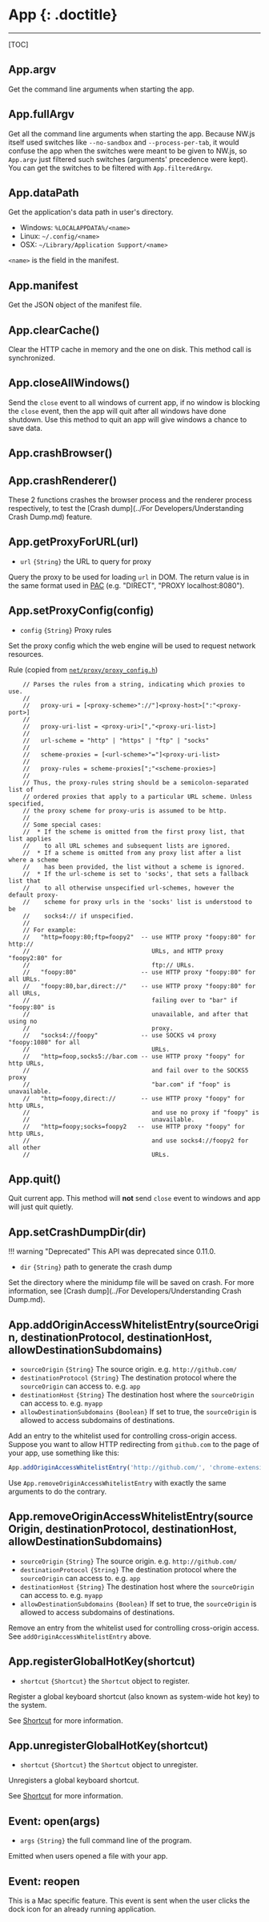 # App {: .doctitle}

---

[TOC]

## App.argv

Get the command line arguments when starting the app.

## App.fullArgv

Get all the command line arguments when starting the app. Because NW.js itself used switches like `--no-sandbox` and `--process-per-tab`, it would confuse the app when the switches were meant to be given to NW.js, so `App.argv` just filtered such switches (arguments' precedence were kept). You can get the switches to be filtered with `App.filteredArgv`.

## App.dataPath

Get the application's data path in user's directory.

* Windows: `%LOCALAPPDATA%/<name>`
* Linux: `~/.config/<name>`
* OSX: `~/Library/Application Support/<name>`

`<name>` is the field in the manifest.

## App.manifest

Get the JSON object of the manifest file.

## App.clearCache()

Clear the HTTP cache in memory and the one on disk. This method call is synchronized.

## App.closeAllWindows()

Send the `close` event to all windows of current app, if no window is blocking the `close` event, then the app will quit after all windows have done shutdown. Use this method to quit an app will give windows a chance to save data.

## App.crashBrowser()
## App.crashRenderer()

These 2 functions crashes the browser process and the renderer process respectively, to test the [Crash dump](../For Developers/Understanding Crash Dump.md) feature.

## App.getProxyForURL(url)

* `url` `{String}` the URL to query for proxy

Query the proxy to be used for loading `url` in DOM. The return value is in the same format used in [PAC](http://en.wikipedia.org/wiki/Proxy_auto-config) (e.g. "DIRECT", "PROXY localhost:8080").

## App.setProxyConfig(config)

* `config` `{String}` Proxy rules

Set the proxy config which the web engine will be used to request network resources.

Rule (copied from [`net/proxy/proxy_config.h`](https://github.com/nwjs/chromium.src/blob/nw13/net/proxy/proxy_config.h))

```
    // Parses the rules from a string, indicating which proxies to use.
    //
    //   proxy-uri = [<proxy-scheme>"://"]<proxy-host>[":"<proxy-port>]
    //
    //   proxy-uri-list = <proxy-uri>[","<proxy-uri-list>]
    //
    //   url-scheme = "http" | "https" | "ftp" | "socks"
    //
    //   scheme-proxies = [<url-scheme>"="]<proxy-uri-list>
    //
    //   proxy-rules = scheme-proxies[";"<scheme-proxies>]
    //
    // Thus, the proxy-rules string should be a semicolon-separated list of
    // ordered proxies that apply to a particular URL scheme. Unless specified,
    // the proxy scheme for proxy-uris is assumed to be http.
    //
    // Some special cases:
    //  * If the scheme is omitted from the first proxy list, that list applies
    //    to all URL schemes and subsequent lists are ignored.
    //  * If a scheme is omitted from any proxy list after a list where a scheme
    //    has been provided, the list without a scheme is ignored.
    //  * If the url-scheme is set to 'socks', that sets a fallback list that
    //    to all otherwise unspecified url-schemes, however the default proxy-
    //    scheme for proxy urls in the 'socks' list is understood to be
    //    socks4:// if unspecified.
    //
    // For example:
    //   "http=foopy:80;ftp=foopy2"  -- use HTTP proxy "foopy:80" for http://
    //                                  URLs, and HTTP proxy "foopy2:80" for
    //                                  ftp:// URLs.
    //   "foopy:80"                  -- use HTTP proxy "foopy:80" for all URLs.
    //   "foopy:80,bar,direct://"    -- use HTTP proxy "foopy:80" for all URLs,
    //                                  failing over to "bar" if "foopy:80" is
    //                                  unavailable, and after that using no
    //                                  proxy.
    //   "socks4://foopy"            -- use SOCKS v4 proxy "foopy:1080" for all
    //                                  URLs.
    //   "http=foop,socks5://bar.com -- use HTTP proxy "foopy" for http URLs,
    //                                  and fail over to the SOCKS5 proxy
    //                                  "bar.com" if "foop" is unavailable.
    //   "http=foopy,direct://       -- use HTTP proxy "foopy" for http URLs,
    //                                  and use no proxy if "foopy" is
    //                                  unavailable.
    //   "http=foopy;socks=foopy2   --  use HTTP proxy "foopy" for http URLs,
    //                                  and use socks4://foopy2 for all other
    //                                  URLs.
```

## App.quit()

Quit current app. This method will **not** send `close` event to windows and app will just quit quietly.

## App.setCrashDumpDir(dir)

!!! warning "Deprecated"
    This API was deprecated since 0.11.0.

* `dir` `{String}` path to generate the crash dump

Set the directory where the minidump file will be saved on crash. For more information, see [Crash dump](../For Developers/Understanding Crash Dump.md).

## App.addOriginAccessWhitelistEntry(sourceOrigin, destinationProtocol, destinationHost, allowDestinationSubdomains)

* `sourceOrigin` `{String}` The source origin. e.g. `http://github.com/`
* `destinationProtocol` `{String}` The destination protocol where the `sourceOrigin` can access to. e.g. `app`
* `destinationHost` `{String}` The destination host where the `sourceOrigin` can access to. e.g. `myapp`
* `allowDestinationSubdomains` `{Boolean}` If set to true, the `sourceOrigin` is allowed to access subdomains of destinations.

Add an entry to the whitelist used for controlling cross-origin access. Suppose you want to allow HTTP redirecting from `github.com` to the page of your app, use something like this:

```javascript
App.addOriginAccessWhitelistEntry('http://github.com/', 'chrome-extension', location.host, true);
```

Use `App.removeOriginAccessWhitelistEntry` with exactly the same arguments to do the contrary.

## App.removeOriginAccessWhitelistEntry(sourceOrigin, destinationProtocol, destinationHost, allowDestinationSubdomains)

* `sourceOrigin` `{String}` The source origin. e.g. `http://github.com/`
* `destinationProtocol` `{String}` The destination protocol where the `sourceOrigin` can access to. e.g. `app`
* `destinationHost` `{String}` The destination host where the `sourceOrigin` can access to. e.g. `myapp`
* `allowDestinationSubdomains` `{Boolean}` If set to true, the `sourceOrigin` is allowed to access subdomains of destinations.

Remove an entry from the whitelist used for controlling cross-origin access. See `addOriginAccessWhitelistEntry` above.

## App.registerGlobalHotKey(shortcut)

* `shortcut` `{Shortcut}` the `Shortcut` object to register.

Register a global keyboard shortcut (also known as system-wide hot key) to the system.

See [Shortcut](Shortcut.md) for more information.

## App.unregisterGlobalHotKey(shortcut)

* `shortcut` `{Shortcut}` the `Shortcut` object to unregister.

Unregisters a global keyboard shortcut.

See [Shortcut](Shortcut.md) for more information.

## Event: open(args)

* `args` `{String}` the full command line of the program.

Emitted when users opened a file with your app.

## Event: reopen

This is a Mac specific feature. This event is sent when the user clicks the dock icon for an already running application.